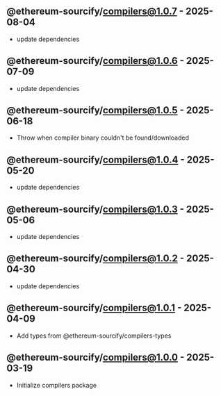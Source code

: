 

## @ethereum-sourcify/compilers@1.0.7 - 2025-08-04

- update dependencies

## @ethereum-sourcify/compilers@1.0.6 - 2025-07-09

- update dependencies

## @ethereum-sourcify/compilers@1.0.5 - 2025-06-18

- Throw when compiler binary couldn't be found/downloaded 

## @ethereum-sourcify/compilers@1.0.4 - 2025-05-20

- update dependencies

## @ethereum-sourcify/compilers@1.0.3 - 2025-05-06

- update dependencies

## @ethereum-sourcify/compilers@1.0.2 - 2025-04-30

- update dependencies

## @ethereum-sourcify/compilers@1.0.1 - 2025-04-09

- Add types from @ethereum-sourcify/compilers-types

## @ethereum-sourcify/compilers@1.0.0 - 2025-03-19

- Initialize compilers package
